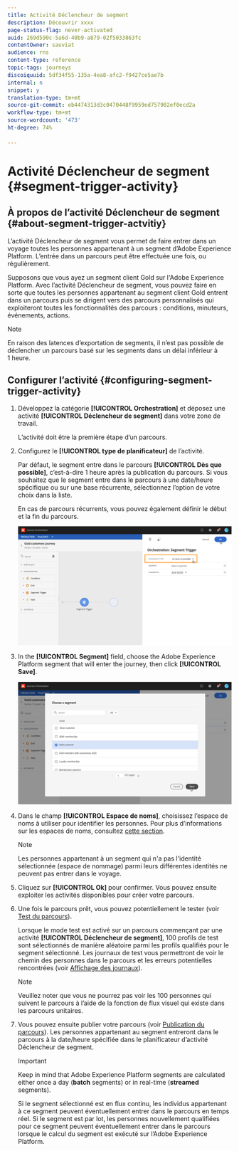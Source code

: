 ```yaml
---
title: Activité Déclencheur de segment
description: Découvrir xxxx
page-status-flag: never-activated
uuid: 269d590c-5a6d-40b9-a879-02f5033863fc
contentOwner: sauviat
audience: rns
content-type: reference
topic-tags: journeys
discoiquuid: 5df34f55-135a-4ea8-afc2-f9427ce5ae7b
internal: n
snippet: y
translation-type: tm+mt
source-git-commit: eb4474313d3c0470448f9959ed757902ef0ecd2a
workflow-type: tm+mt
source-wordcount: '473'
ht-degree: 74%

---
```



# Activité Déclencheur de segment {#segment-trigger-activity}

## À propos de l’activité Déclencheur de segment {#about-segment-trigger-actvitiy}

L’activité Déclencheur de segment vous permet de faire entrer dans un voyage toutes les personnes appartenant à un segment d’Adobe Experience Platform. L’entrée dans un parcours peut être effectuée une fois, ou régulièrement.

Supposons que vous ayez un segment client Gold sur l&#39;Adobe Experience Platform. Avec l’activité Déclencheur de segment, vous pouvez faire en sorte que toutes les personnes appartenant au segment client Gold entrent dans un parcours puis se dirigent vers des parcours personnalisés qui exploiteront toutes les fonctionnalités des parcours : conditions, minuteurs, événements, actions.

>[!NOTE]
>
>En raison des latences d’exportation de segments, il n’est pas possible de déclencher un parcours basé sur les segments dans un délai inférieur à 1 heure.

## Configurer l’activité {#configuring-segment-trigger-activity}

1. Développez la catégorie **[!UICONTROL Orchestration]** et déposez une activité **[!UICONTROL Déclencheur de segment]** dans votre zone de travail.

   L’activité doit être la première étape d’un parcours.

1. Configurez le **[!UICONTROL type de planificateur]** de l’activité.

   Par défaut, le segment entre dans le parcours **[!UICONTROL Dès que possible]**, c’est-à-dire 1 heure après la publication du parcours. Si vous souhaitez que le segment entre dans le parcours à une date/heure spécifique ou sur une base récurrente, sélectionnez l’option de votre choix dans la liste.

   En cas de parcours récurrents, vous pouvez également définir le début et la fin du parcours.

   ![](../assets/segment-trigger-schedule.png)

1. In the **[!UICONTROL Segment]** field, choose the Adobe Experience Platform segment that will enter the journey, then click **[!UICONTROL Save]**.

   ![](../assets/segment-trigger-segment-selection.png)

1. Dans le champ **[!UICONTROL Espace de noms]**, choisissez l’espace de noms à utiliser pour identifier les personnes. Pour plus d’informations sur les espaces de noms, consultez [cette section](../event/selecting-the-namespace.md).

   >[!NOTE]
   >
   >Les personnes appartenant à un segment qui n&#39;a pas l&#39;identité sélectionnée (espace de nommage) parmi leurs différentes identités ne peuvent pas entrer dans le voyage.

1. Cliquez sur **[!UICONTROL Ok]** pour confirmer. Vous pouvez ensuite exploiter les activités disponibles pour créer votre parcours.

1. Une fois le parcours prêt, vous pouvez potentiellement le tester (voir [Test du parcours](../building-journeys/testing-the-journey.md)).

   Lorsque le mode test est activé sur un parcours commençant par une activité **[!UICONTROL Déclencheur de segment]**, 100 profils de test sont sélectionnés de manière aléatoire parmi les profils qualifiés pour le segment sélectionné. Les journaux de test vous permettront de voir le chemin des personnes dans le parcours et les erreurs potentielles rencontrées (voir [Affichage des journaux](../building-journeys/testing-the-journey.md#viewing_logs)).

   >[!NOTE]
   >
   >Veuillez noter que vous ne pourrez pas voir les 100 personnes qui suivent le parcours à l’aide de la fonction de flux visuel qui existe dans les parcours unitaires.

1. Vous pouvez ensuite publier votre parcours (voir [Publication du parcours](../building-journeys/publishing-the-journey.md)). Les personnes appartenant au segment entreront dans le parcours à la date/heure spécifiée dans le planificateur d’activité Déclencheur de segment.

   >[!IMPORTANT]
   >
   >Keep in mind that Adobe Experience Platform segments are calculated either once a day (**batch** segments) or in real-time (**streamed** segments).
   >
   >Si le segment sélectionné est en flux continu, les individus appartenant à ce segment peuvent éventuellement entrer dans le parcours en temps réel. Si le segment est par lot, les personnes nouvellement qualifiées pour ce segment peuvent éventuellement entrer dans le parcours lorsque le calcul du segment est exécuté sur l’Adobe Experience Platform.
